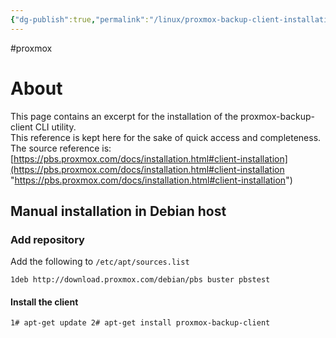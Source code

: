 ```yaml
---
{"dg-publish":true,"permalink":"/linux/proxmox-backup-client-installation/","tags":["public","proxmox","backup","linux"],"noteIcon":"1","created":"2024-08-03T14:52:59.360+02:00","updated":"2023-01-19T14:57:12.000+01:00"}
---
```


#proxmox 
# About

This page contains an excerpt for the installation of the proxmox-backup-client CLI utility.  
This reference is kept here for the sake of quick access and completeness.  
The source reference is: [https://pbs.proxmox.com/docs/installation.html#client-installation](https://pbs.proxmox.com/docs/installation.html#client-installation "https://pbs.proxmox.com/docs/installation.html#client-installation")

## Manual installation in Debian host

### Add repository

Add the following to `/etc/apt/sources.list`

`1deb http://download.proxmox.com/debian/pbs buster pbstest`

#### Install the client

`1# apt-get update 2# apt-get install proxmox-backup-client`